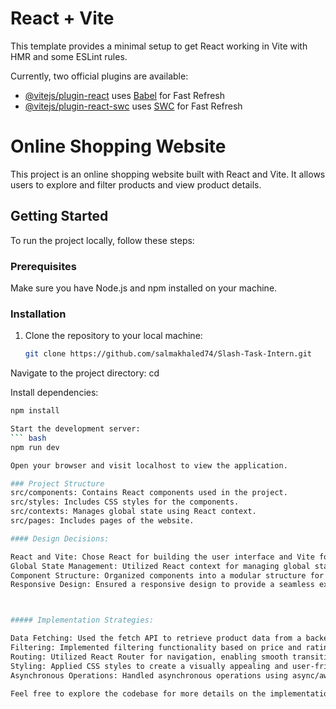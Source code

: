 # React + Vite

This template provides a minimal setup to get React working in Vite with HMR and some ESLint rules.

Currently, two official plugins are available:

- [@vitejs/plugin-react](https://github.com/vitejs/vite-plugin-react/blob/main/packages/plugin-react/README.md) uses [Babel](https://babeljs.io/) for Fast Refresh
- [@vitejs/plugin-react-swc](https://github.com/vitejs/vite-plugin-react-swc) uses [SWC](https://swc.rs/) for Fast Refresh

# Online Shopping Website

This project is an online shopping website built with React and Vite. It allows users to explore and filter products and view product details.

## Getting Started

To run the project locally, follow these steps:

### Prerequisites

Make sure you have Node.js and npm installed on your machine.

### Installation

1. Clone the repository to your local machine:

   ```bash
   git clone https://github.com/salmakhaled74/Slash-Task-Intern.git

Navigate to the project directory:
cd 

Install dependencies:
```bash
npm install

Start the development server:
``` bash
npm run dev

Open your browser and visit localhost to view the application.

### Project Structure
src/components: Contains React components used in the project.
src/styles: Includes CSS styles for the components.
src/contexts: Manages global state using React context.
src/pages: Includes pages of the website.

#### Design Decisions:

React and Vite: Chose React for building the user interface and Vite for its fast development server and optimized build process.
Global State Management: Utilized React context for managing global state, making it accessible to various components.
Component Structure: Organized components into a modular structure for better maintainability and reusability.
Responsive Design: Ensured a responsive design to provide a seamless experience across different devices.



##### Implementation Strategies:

Data Fetching: Used the fetch API to retrieve product data from a backend server.
Filtering: Implemented filtering functionality based on price and rating, allowing users to refine product listings.
Routing: Utilized React Router for navigation, enabling smooth transitions between different views.
Styling: Applied CSS styles to create a visually appealing and user-friendly interface.
Asynchronous Operations: Handled asynchronous operations using async/await for a smoother user experience.

Feel free to explore the codebase for more details on the implementation.

